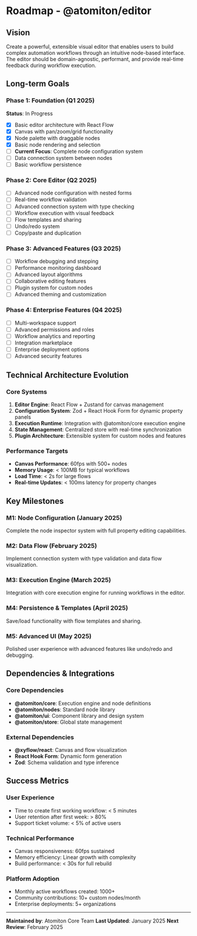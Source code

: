 # Roadmap - @atomiton/editor

## Vision

Create a powerful, extensible visual editor that enables users to build complex
automation workflows through an intuitive node-based interface. The editor
should be domain-agnostic, performant, and provide real-time feedback during
workflow execution.

## Long-term Goals

### Phase 1: Foundation (Q1 2025)

**Status**: In Progress

- [x] Basic editor architecture with React Flow
- [x] Canvas with pan/zoom/grid functionality
- [x] Node palette with draggable nodes
- [x] Basic node rendering and selection
- [ ] **Current Focus**: Complete node configuration system
- [ ] Data connection system between nodes
- [ ] Basic workflow persistence

### Phase 2: Core Editor (Q2 2025)

- [ ] Advanced node configuration with nested forms
- [ ] Real-time workflow validation
- [ ] Advanced connection system with type checking
- [ ] Workflow execution with visual feedback
- [ ] Flow templates and sharing
- [ ] Undo/redo system
- [ ] Copy/paste and duplication

### Phase 3: Advanced Features (Q3 2025)

- [ ] Workflow debugging and stepping
- [ ] Performance monitoring dashboard
- [ ] Advanced layout algorithms
- [ ] Collaborative editing features
- [ ] Plugin system for custom nodes
- [ ] Advanced theming and customization

### Phase 4: Enterprise Features (Q4 2025)

- [ ] Multi-workspace support
- [ ] Advanced permissions and roles
- [ ] Workflow analytics and reporting
- [ ] Integration marketplace
- [ ] Enterprise deployment options
- [ ] Advanced security features

## Technical Architecture Evolution

### Core Systems

1. **Editor Engine**: React Flow + Zustand for canvas management
2. **Configuration System**: Zod + React Hook Form for dynamic property panels
3. **Execution Runtime**: Integration with @atomiton/core execution engine
4. **State Management**: Centralized store with real-time synchronization
5. **Plugin Architecture**: Extensible system for custom nodes and features

### Performance Targets

- **Canvas Performance**: 60fps with 500+ nodes
- **Memory Usage**: < 100MB for typical workflows
- **Load Time**: < 2s for large flows
- **Real-time Updates**: < 100ms latency for property changes

## Key Milestones

### M1: Node Configuration (January 2025)

Complete the node inspector system with full property editing capabilities.

### M2: Data Flow (February 2025)

Implement connection system with type validation and data flow visualization.

### M3: Execution Engine (March 2025)

Integration with core execution engine for running workflows in the editor.

### M4: Persistence & Templates (April 2025)

Save/load functionality with flow templates and sharing.

### M5: Advanced UI (May 2025)

Polished user experience with advanced features like undo/redo and debugging.

## Dependencies & Integrations

### Core Dependencies

- **@atomiton/core**: Execution engine and node definitions
- **@atomiton/nodes**: Standard node library
- **@atomiton/ui**: Component library and design system
- **@atomiton/store**: Global state management

### External Dependencies

- **@xyflow/react**: Canvas and flow visualization
- **React Hook Form**: Dynamic form generation
- **Zod**: Schema validation and type inference

## Success Metrics

### User Experience

- Time to create first working workflow: < 5 minutes
- User retention after first week: > 80%
- Support ticket volume: < 5% of active users

### Technical Performance

- Canvas responsiveness: 60fps sustained
- Memory efficiency: Linear growth with complexity
- Build performance: < 30s for full rebuild

### Platform Adoption

- Monthly active workflows created: 1000+
- Community contributions: 10+ custom nodes/month
- Enterprise deployments: 5+ organizations

---

**Maintained by**: Atomiton Core Team **Last Updated**: January 2025 **Next
Review**: February 2025
